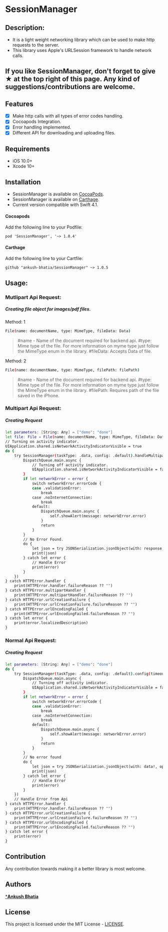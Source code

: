# SessionManager

## Description:
- It is a light weight networking library which can be used to make http requests to the server.
- This library uses Apple's URLSession framework to handle network calls.

## If you like SessionManager, don't forget to give ★ at the top right of this page. Any kind of suggestions/contributions are welcome.

## Features

- [x] Make http calls with all types of error codes handling.
- [x] Cocoapods Integration.
- [x] Error handling implemented.
- [x] Different API for downloading and uploading files.

## Requirements

- iOS 10.0+
- Xcode 10+

## Installation

- SessionManager is available on [CocoaPods](https://cocoapods.org).
- SessionManager is available on [Carthage](https://github.com/Carthage/Carthage).
- Current version compatible with Swift 4.1.

#### Cocoapods
Add the following line to your Podfile:
```
pod 'SessionManager', '~> 1.0.4'
```

#### Carthage
Add the following line to your Cartfile:
```
github "ankush-bhatia/SessionManager" ~> 1.0.5
```

## Usage:

### Mutlipart Api Request:
##### Creating file object for images/pdf files.

Method: 1
```sh
File(name: documentName, type: MimeType, fileData: Data)
```
> #name - Name of the document required for backend api.
> #type: Mime type of the file. For more information on myme type just follow the MimeType enum in the library.
> #fileData: Accepts Data of file.

Method: 2
```sh
File(name: documentName, type: MimeType, filePath: filePath)
```
> #name - Name of the document required for backend api.
> #type: Mime type of the file. For more information on myme type just follow the MimeType enum in the library.
> #filePath: Requires path of the file saved in the iPhone.

### Multipart Api Request:
##### Creating Request

```sh
let parameters: [String: Any] = ["demo": "done"]
let file: File = File(name: documentName, type: MimeType, fileData: Data)
// Turning on activity indicator.
UIApplication.shared.isNetworkActivityIndicatorVisible = true
do {
    try SessionManager(taskType: .data, config: .default).handleMultipart(withRequestUrl: url, httpMethod: .post, params:     params, files: [file], completion: { (data, error) in
        DispatchQueue.main.async {
            // Turning off activity indicator.
            UIApplication.shared.isNetworkActivityIndicatorVisible = false
        }
        if let networkError = error {
            switch networkError.errorCode {
            case .validationError:
                break
            case .noInternetConnection:
                break
            default:
                DispatchQueue.main.async {
                    self.showAlert(message: networkError.error)
                }
                return
            }
        }
        // No Error Found.
        do {
            let json = try JSONSerialization.jsonObject(with: response, options:          JSONSerialization.ReadingOptions.mutableContainers)
            print(json)
        } catch let error {
            // Handle Error
            print(error)
        }
    })
} catch HTTPError.handler {
    print(HTTPError.handler.failureReason ?? "")
} catch HTTPError.multipartHandler {
    print(HTTPError.multipartHandler.failureReason ?? "")
} catch HTTPError.urlCreationFailure {
    print(HTTPError.urlCreationFailure.failureReason ?? "")
} catch HTTPError.urlEncodingFailed {
    print(HTTPError.urlEncodingFailed.failureReason ?? "")
} catch let error {
    print(error.localizedDescription)
}

```

### Normal Api Request:
##### Creating Request

```sh 
let parameters: [String: Any] = ["demo": "done"]
do {
    try SessionManager(taskType: .data, config: .default).config(timeout: 5.0).handle(withRequestUrl: url, httpMethod: .get, params: nil, completion: { (data, error) in
        DispatchQueue.main.async {
            // Turning off activity indicator.
            UIApplication.shared.isNetworkActivityIndicatorVisible = false
        }
        if let networkError = error {
            switch networkError.errorCode {
            case .validationError:
                break
            case .noInternetConnection:
                break
            default:
                DispatchQueue.main.async {
                    self.showAlert(message: networkError.error)
                }
                return
            }
        }
        // No error found
        do {
            let json = try JSONSerialization.jsonObject(with: data!, options: JSONSerialization.ReadingOptions.mutableContainers)
            print(json)
        } catch let error {
            // Handle Error
            print(error)
        }
    })
    // Handle Error from Api
} catch HTTPError.handler {
    print(HTTPError.handler.failureReason ?? "")
} catch HTTPError.urlCreationFailure {
    print(HTTPError.urlCreationFailure.failureReason ?? "")
} catch HTTPError.urlEncodingFailed {
    print(HTTPError.urlEncodingFailed.failureReason ?? "")
} catch let error {
    print(error)
}

```




## Contribution
Any contribution towards making it a better library is most welcome.


## Authors
[***Ankush Bhatia**](https://github.com/ankush-bhatia)

## License
This project is licensed under the MIT License -  [LICENSE](LICENSE).






